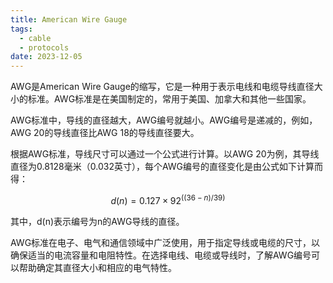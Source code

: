 ```yaml
---
title: American Wire Gauge
tags:
  - cable
  - protocols
date: 2023-12-05
---
```

AWG是American Wire Gauge的缩写，它是一种用于表示电线和电缆导线直径大小的标准。AWG标准是在美国制定的，常用于美国、加拿大和其他一些国家。

AWG标准中，导线的直径越大，AWG编号就越小。AWG编号是递减的，例如，AWG 20的导线直径比AWG 18的导线直径要大。

根据AWG标准，导线尺寸可以通过一个公式进行计算。以AWG 20为例，其导线直径为0.8128毫米（0.032英寸），每个AWG编号的直径变化是由公式如下计算而得：

$$
d(n) = 0.127 × 92^((36-n)/39)
$$

其中，d(n)表示编号为n的AWG导线的直径。

AWG标准在电子、电气和通信领域中广泛使用，用于指定导线或电缆的尺寸，以确保适当的电流容量和电阻特性。在选择电线、电缆或导线时，了解AWG编号可以帮助确定其直径大小和相应的电气特性。
